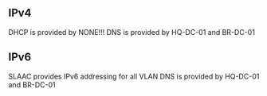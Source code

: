
## IPv4
DHCP is provided by NONE!!!
DNS is provided by HQ-DC-01 and BR-DC-01
## IPv6
SLAAC provides IPv6 addressing for all VLAN
DNS is provided by HQ-DC-01 and BR-DC-01